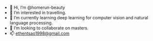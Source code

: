 - 👋 Hi, I’m @homerun-beauty
- 👀 I’m interested in travelling.
- 🌱 I’m currently learning deep learning for computer vision and natural language processing.
- 💞️ I’m looking to collaborate on masters.
- 📫 ethentsao1998@gmail.com

<!---
homerun-beauty/homerun-beauty is a ✨ special ✨ repository because its `README.md` (this file) appears on your GitHub profile.
You can click the Preview link to take a look at your changes.
--->
